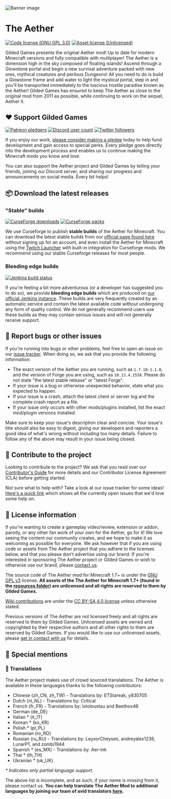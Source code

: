 ![Banner image](https://gitea.gildedgames.com/GildedGames/The-Aether/raw/branch/1.12.2/doc/banner.webp)
# The Aether
[![Code license (GNU GPL 3.0)](https://img.shields.io/badge/code%20license-GNU%20GPLv3-green.svg?style=flat-square)](https://www.gnu.org/licenses/gpl-3.0.en.html)
[![Asset license (Unlicensed)](https://img.shields.io/badge/assets%20license-All%20Rights%20Reserved-red.svg?style=flat-square)](https://creativecommons.org/licenses/by-sa/4.0/)

Gilded Games presents the original Aether mod! Up to date for modern Minecraft versions and fully compatible with multiplayer! The Aether is a dimension high in the sky composed of floating islands! Ascend through a Glowstone portal and begin a new survival adventure packed with new ores, mythical creatures and perilous Dungeons! All you need to do is build a Glowstone frame and add water to light the mystical portal, step in and you'll be transported immediately to the luscious hostile paradise known as the Aether! Gilded Games has ensured to keep The Aether as close to the original mod from 2011 as possible, while continuing to work on the sequel, Aether II.

## :heart: Support Gilded Games

[![Patreon pledgers](https://img.shields.io/badge/endpoint.svg?url=https%3A%2F%2Fshieldsio-patreon.herokuapp.com%2FGildedGames&style=flat-square)](https://patreon.com/GildedGames)
[![Discord user count](https://img.shields.io/discord/118816101936267265.svg?logoColor=FFFFFF&logo=discord&color=7289DA&style=flat-square)](https://discord.gg/YgTv7Vg)
[![Twitter followers](https://img.shields.io/twitter/follow/DevAether.svg?logo=twitter&label=twitter&style=flat-square)](https://twitter.com/DevAether)

If you enjoy our work, [please consider making a pledge](https://patreon.com/GildedGames) today to help fund development and gain access to special perks. Every pledge goes directly into the development process and enables us to continue making the Minecraft mods you know and love.

You can also support the Aether project and Gilded Games by telling your friends, joining our Discord server, and sharing our progress and announcements on social media. Every bit helps!

## :package: Download the latest releases
### "Stable" builds
[![CurseForge downloads](https://cf.way2muchnoise.eu/full_255308_downloads.svg)](https://minecraft.curseforge.com/projects/the-aether-mod)
[![CurseForge packs](https://cf.way2muchnoise.eu/packs/full_255308_in_packs.svg)](https://minecraft.curseforge.com/projects/the-aether-mod)

We use Curseforge to publish **stable builds** of the Aether for Minecraft. You can download the latest stable builds from our [official page found here](https://minecraft.curseforge.com/projects/the-aether-mod) without signing up for an account, and even install the Aether for Minecraft using the [Twitch Launcher](https://www.curseforge.com/twitch-client) with built-in integration for Curseforge mods. We recommend using our stable Curseforge releases for most people.

### Bleeding edge builds
[![Jenkins build status](https://img.shields.io/jenkins/s/https/jenkins.gildedgames.com/job/The-Aether/job/1.12.2.svg?style=flat-square)](https://jenkins.gildedgames.com/blue/organizations/jenkins/The-Aether/activity)

If you're feeling a bit more adventurous (or a developer has suggested you to do so), we provide **bleeding edge builds** which are produced on [our official Jenkins instance](https://jenkins.gildedgames.com/blue/organizations/jenkins/The-Aether/activity). These builds are very frequently created by an automatic service and contain the latest available code without undergoing any form of quality control. We do not generally recommend users use these builds as they may contain serious issues and will not generally receive support.

## :bug: Report bugs or other issues
If you're running into bugs or other problems, feel free to open an issue on our [issue tracker](https://gitea.gildedgames.com/GildedGames/The-Aether/issues). When doing so, we ask that you provide the following information:

- The exact version of the Aether you are running, such as `1.7.10-1.1.0`, and the version of Forge you are using, such as `10.13.4.1558`. Please do not state "the latest stable release" or "latest Forge".
- If your issue is a bug or otherwise unexpected behavior, state what you expected to happen.
- If your issue is a crash, attach the latest client or server log and the complete crash report as a file.
- If your issue only occurs with other mods/plugins installed, list the exact mod/plugin versions installed.

Make sure to keep your issue's description clear and concise. Your issue's title should also be easy to digest, giving our developers and reporters a good idea of what's wrong without including too many details. Failure to follow any of the above may result in your issue being closed.

## :wrench: Contribute to the project
Looking to contribute to the project? We ask that you read over our [Contributor's Guide](https://gitea.gildedgames.com/GildedGames/The-Aether/src/branch/1.7.10/CONTRIBUTING.md) for more details and our Contributor License Agreement (CLA) before getting started.

Not sure what to help with? Take a look at our issue tracker for some ideas! [Here's a quick link](https://gitea.gildedgames.com/GildedGames/The-Aether/issues?label_name%5B%5D=Contributions+Welcome) which shows all the currently open issues that we'd love some help on.

## :scroll: License information
If you're wanting to create a gameplay video/review, extension or addon, parody, or any other fan work of your own for the Aether, go for it! We love seeing the content our community creates, and we hope to make it as welcoming as possible for everyone. We ask however that if you are using code or assets from The Aether project that you adhere to the licenses below, and that you please don't advertise using our brand. If you're interested in sponsoring The Aether project or Gilded Games or wish to otherwise use our brand, please [contact us](mailto:support@gildedgames.com).

The source code of The Aether mod for Minecraft 1.7+ is under the [GNU GPL v3](https://www.gnu.org/licenses/gpl-3.0.en.html) license. **All assets of the The Aether for Minecraft 1.7+ (found in the [resources folder](https://gitea.gildedgames.com/GildedGames/The-Aether/src/branch/1.7.10/src/main/resources/assets)) are unlicensed and all rights are reserved to them by Gilded Games.** 

[Wiki contributions](https://gitea.gildedgames.com/GildedGames/Aether-II/wiki) are under the [CC BY-SA 4.0 license](https://creativecommons.org/licenses/by-sa/4.0/) unless otherwise stated.

Previous versions of The Aether are not licensed freely and all rights are reserved to them by Gilded Games. Unlicensed assets are owned and copyrighted by their respective authors and all other rights to them are reserved by Gilded Games. If you would like to use
our unlicensed assets, please [get in contact with us](mailto:support@gildedgames.com) for details.

## :star2: Special mentions
### :speech_balloon: Translations
The Aether project makes use of crowd sourced translations. The Aether is available in these languages thanks to the following contributors:

- Chinese (zh_CN, zh_TW) - Translations by: ETStareak, y830705
- Dutch (nl_NL) - Translations by: Critical
- French (fr_FR) - Translations by: lololoustau and Beethov46
- German (de_DE)
- Italian * (it_IT)
- Korean * (ko_KR)
- Polish * (pl_PL)
- Romanian (ro_RO)
- Russian (ru_RU) - Translations by: LeyxorCheysen, andreyalex1236, LunarP1, and zombi1944
- Spanish * (es_MX) - Translations by: Aer-ink
- Thai * (th_TH)
- Ukranian * (uk_UK)

_\* Indicates only partial language support._

The above list is incomplete, and as such, if your name is missing from it, please contact us. **You can help translate The Aether Mod to additional languages by joining our team of avid translators [here](https://aether.oneskyapp.com/collaboration/project?id=158541).**
